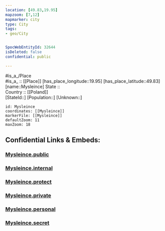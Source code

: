```yaml
---
location: [49.83,19.95] 
mapzoom: [7,12] 
mapmarker: city 
type: City
tags:
- geo/City


SpocWebEntityId: 32644
isDeleted: false
confidential: public

---
```

#is_a_/Place  
#is_a_ :: [[Place]] 
[has_place_longitude::19.95] 
[has_place_latitude::49.83] 
[name::Mysleince] 
State ::  
Country :: [[Poland]]  
[StateId::] 
[Population::] 
[Unknown::] 


```leaflet
id: Mysleince
coordinates: [[Mysleince]] 
markerFile: [[Mysleince]] 
defaultZoom: 11 
maxZoom: 18
```


## Confidential Links & Embeds: 

### [Mysleince.public](/_public/\Earth\Continent\Europe\Europe~East\Poland\Provinces~Poland\Lesser_Poland\CityMysleince.public.md) 

### [Mysleince.internal](/_internal/\Earth\Continent\Europe\Europe~East\Poland\Provinces~Poland\Lesser_Poland\CityMysleince.internal.md) 

### [Mysleince.protect](/_protect/\Earth\Continent\Europe\Europe~East\Poland\Provinces~Poland\Lesser_Poland\CityMysleince.protect.md) 

### [Mysleince.private](/_private/\Earth\Continent\Europe\Europe~East\Poland\Provinces~Poland\Lesser_Poland\CityMysleince.private.md) 

### [Mysleince.personal](/_personal/\Earth\Continent\Europe\Europe~East\Poland\Provinces~Poland\Lesser_Poland\CityMysleince.personal.md) 

### [Mysleince.secret](/_secret/\Earth\Continent\Europe\Europe~East\Poland\Provinces~Poland\Lesser_Poland\CityMysleince.secret.md)

